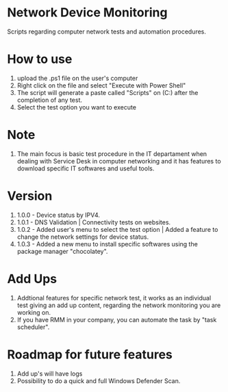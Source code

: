 # Network Device Monitoring
Scripts regarding computer network tests and automation procedures.

# How to use
1. upload the .ps1 file on the user's computer
2. Right click on the file and select "Execute with Power Shell"
3. The script will generate a paste called "Scripts" on (C:) after the completion of any test.
4. Select the test option you want to execute

# Note
1. The main focus is basic test procedure in the IT departament when dealing with Service Desk in computer networking and it has features to download specific IT softwares and useful tools. 

# Version
1. 1.0.0 - Device status by IPV4.
2. 1.0.1 - DNS Validation | Connectivity tests on websites.
3. 1.0.2 - Added user's menu to select the test option | Added a feature to change the network settings for device status.
4. 1.0.3 - Added a new menu to install specific softwares using the package manager "chocolatey".

# Add Ups
1. Addtional features for specific network test, it works as an individual test giving an add up content, regarding the network monitoring you are working on.
2. If you have RMM in your company, you can automate the task by "task scheduler".

# Roadmap for future features
1. Add up's will have logs
2. Possibility to do a quick and full Windows Defender Scan.
